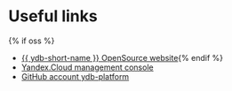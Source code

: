# Useful links

{% if oss %}

* [{{ ydb-short-name }} OpenSource website](https://ydb.tech){% endif %}
* [Yandex.Cloud management console](https://console.cloud.yandex.com)
* [GitHub account ydb-platform](https://github.com/ydb-platform)

